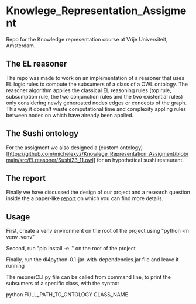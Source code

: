 # Knowlege_Representation_Assigment
Repo for the Knowledge representation course at Vrije Universiteit, Amsterdam.
## The EL reasoner
The repo was made to work on an implementation of a reasoner that uses EL logic rules to compute the subsumers of a class of a OWL ontology.
The reasoner algorithm applies the classical EL reasoning rules (top rule, subsumption rule, the two conjunction rules and the two existential rules) only considering newly genereated nodes edges or concepts of the graph. This way it doesn't waste computational time and complexity appling rules between nodes on which have already been applied.
## The Sushi ontology
For the assigment we also designed a (custom ontology)[https://github.com/michelexyz/Knowlege_Representation_Assigment/blob/main/src/ELreasoner/Sushi23_11.owl] for an hypothetical sushi restaurant.
## The report
Finally we have discussed the design of our project and a research question inside the a paper-like [report](https://github.com/michelexyz/Knowlege_Representation_Assigment/blob/main/report.pdf) on which you can find more details. 

## Usage
First, create a venv environment on the root of the project using "python -m venv .venv"

Second, run "pip install -e ." on the root of the project

Finally, run the dl4python-0.1-jar-with-dependencies.jar file and leave it running

The resonerCLI.py file can be called from command line, to print the subsumers of a specific class, with the syntax:

python FULL_PATH_TO_ONTOLOGY CLASS_NAME


